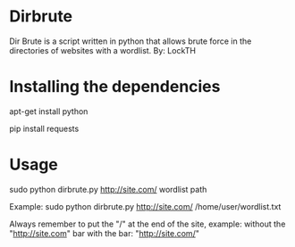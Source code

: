 # Dirbrute
Dir Brute is a script written in python that allows brute force in the directories of websites with a wordlist.
By: LockTH

# Installing the dependencies

apt-get install python

pip install requests

# Usage

sudo python dirbrute.py http://site.com/ wordlist path


Example: sudo python dirbrute.py http://site.com/ /home/user/wordlist.txt

Always remember to put the "/" at the end of the site, 
example: without the "http://site.com" bar
with the bar: "http://site.com/"
